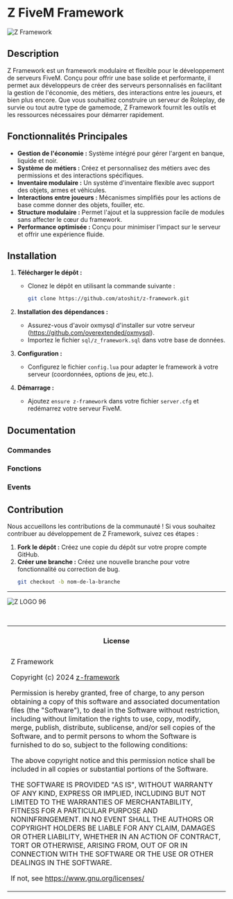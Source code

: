 # Z FiveM Framework
![Z Framework](https://github.com/user-attachments/assets/ae84ea9e-db7e-400e-bc99-7fc2ed35117a)

## Description

Z Framework est un framework modulaire et flexible pour le développement de serveurs FiveM. Conçu pour offrir une base solide et performante, il permet aux développeurs de créer des serveurs personnalisés en facilitant la gestion de l'économie, des métiers, des interactions entre les joueurs, et bien plus encore. Que vous souhaitiez construire un serveur de Roleplay, de survie ou tout autre type de gamemode, Z Framework fournit les outils et les ressources nécessaires pour démarrer rapidement.

## Fonctionnalités Principales

- **Gestion de l'économie :** Système intégré pour gérer l'argent en banque, liquide et noir.
- **Système de métiers :** Créez et personnalisez des métiers avec des permissions et des interactions spécifiques.
- **Inventaire modulaire :** Un système d'inventaire flexible avec support des objets, armes et véhicules.
- **Interactions entre joueurs :** Mécanismes simplifiés pour les actions de base comme donner des objets, fouiller, etc.
- **Structure modulaire :** Permet l'ajout et la suppression facile de modules sans affecter le cœur du framework.
- **Performance optimisée :** Conçu pour minimiser l'impact sur le serveur et offrir une expérience fluide.

## Installation

1. **Télécharger le dépôt :**
   - Clonez le dépôt en utilisant la commande suivante :
     ```bash
     git clone https://github.com/atoshit/z-framework.git
     ```

2. **Installation des dépendances :**
   - Assurez-vous d'avoir oxmysql d'installer sur votre serveur (https://github.com/overextended/oxmysql).
   - Importez le fichier `sql/z_framework.sql` dans votre base de données.

3. **Configuration :**
   - Configurez le fichier `config.lua` pour adapter le framework à votre serveur (coordonnées, options de jeu, etc.).

4. **Démarrage :**
   - Ajoutez `ensure z-framework` dans votre fichier `server.cfg` et redémarrez votre serveur FiveM.

## Documentation
### Commandes
### Fonctions
### Events

## Contribution

Nous accueillons les contributions de la communauté ! Si vous souhaitez contribuer au développement de Z Framework, suivez ces étapes :

1. **Fork le dépôt :** Créez une copie du dépôt sur votre propre compte GitHub.
2. **Créer une branche :** Créez une nouvelle branche pour votre fonctionnalité ou correction de bug.
   ```bash
   git checkout -b nom-de-la-branche

--------------------------------

![Z LOGO 96](https://github.com/user-attachments/assets/71d3388d-40f0-4d5a-9d1a-25175e2447b6)

<br>
<table><tr><td><h4 align='center'>License</h4></tr></td>
<tr><td>
Z Framework 

Copyright (c) 2024 [z-framework](https://github.com/atoshit/z-framework/)

Permission is hereby granted, free of charge, to any person obtaining a copy
of this software and associated documentation files (the "Software"), to deal
in the Software without restriction, including without limitation the rights
to use, copy, modify, merge, publish, distribute, sublicense, and/or sell
copies of the Software, and to permit persons to whom the Software is
furnished to do so, subject to the following conditions:

The above copyright notice and this permission notice shall be included in all
copies or substantial portions of the Software.

THE SOFTWARE IS PROVIDED "AS IS", WITHOUT WARRANTY OF ANY KIND, EXPRESS OR
IMPLIED, INCLUDING BUT NOT LIMITED TO THE WARRANTIES OF MERCHANTABILITY,
FITNESS FOR A PARTICULAR PURPOSE AND NONINFRINGEMENT. IN NO EVENT SHALL THE
AUTHORS OR COPYRIGHT HOLDERS BE LIABLE FOR ANY CLAIM, DAMAGES OR OTHER
LIABILITY, WHETHER IN AN ACTION OF CONTRACT, TORT OR OTHERWISE, ARISING FROM,
OUT OF OR IN CONNECTION WITH THE SOFTWARE OR THE USE OR OTHER DEALINGS IN THE
SOFTWARE.

If not, see <https://www.gnu.org/licenses/>
</td></tr></table>
